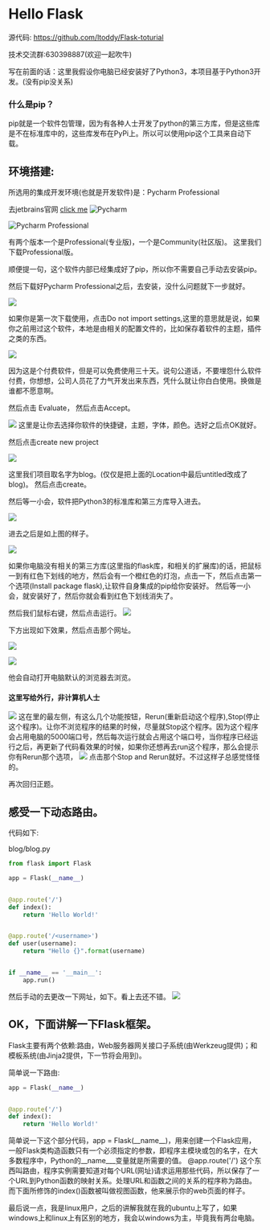 # Hello Flask

源代码: https://github.com/ltoddy/Flask-toturial

技术交流群:630398887(欢迎一起吹牛)

写在前面的话：这里我假设你电脑已经安装好了Python3，本项目基于Python3开发。(没有pip没关系)

### 什么是pip？
pip就是一个软件包管理，因为有各种人士开发了python的第三方库，但是这些库是不在标准库中的，这些库发布在PyPi上。所以可以使用pip这个工具来自动下载。


## 环境搭建:
所选用的集成开发环境(也就是开发软件)是：Pycharm Professional

去jetbrains官网 [click me](https://www.jetbrains.com/)
![Pycharm](https://img.vim-cn.com/33/da78b993e3f26d1a6f88f83810fa40048000f9.png)

![Pycharm Professional](https://img.vim-cn.com/ea/cf73e1115185cddd5457ccc1d3d52683579e5c.png)

有两个版本一个是Professional(专业版)，一个是Community(社区版)。
这里我们下载Professional版。

顺便提一句，这个软件内部已经集成好了pip，所以你不需要自己手动去安装pip。


然后下载好Pycharm Professional之后，去安装，没什么问题就下一步就好。

![](https://img.vim-cn.com/1c/a0d7cdff71fed5e8c1ac3f0299c5376d0898f4.png)

如果你是第一次下载使用，点击Do not import settings,这里的意思就是说，如果你之前用过这个软件，本地是由相关的配置文件的，比如保存着软件的主题，插件之类的东西。

![](https://img.vim-cn.com/0e/59840c75f7b97cf8d81338344e8b53bc174656.png)

因为这是个付费软件，但是可以免费使用三十天。说句公道话，不要埋怨什么软件付费，你想想，公司人员花了力气开发出来东西，凭什么就让你白白使用。换做是谁都不愿意啊。

然后点击 Evaluate， 然后点击Accept。

![](https://img.vim-cn.com/4b/e6e1c874e626956cc9d248705a08eec99eb345.png)
这里是让你去选择你软件的快捷键，主题，字体，颜色。选好之后点OK就好。

然后点击create new project

![](https://img.vim-cn.com/e7/6363711a0254f8dc350151ebf04a6a4afc45bc.png)

这里我们项目取名字为blog。(仅仅是把上面的Location中最后untitled改成了blog)。
然后点击create。

然后等一小会，软件把Python3的标准库和第三方库导入进去。

![](https://img.vim-cn.com/28/8ea1f7973af837e5a2b34790ce8937b5acd8b3.png)

进去之后是如上图的样子。

![](https://img.vim-cn.com/0e/8f793910536cb1f49cd6d25983ec219bfb2ffe.png)

如果你电脑没有相关的第三方库(这里指的flask库，和相关的扩展库)的话，把鼠标一到有红色下划线的地方，然后会有一个橙红色的灯泡，点击一下，然后点击第一个选项(Install package flask),让软件自身集成的pip给你安装好。
然后等一小会，就安装好了，然后你就会看到红色下划线消失了。

然后我们鼠标右键，然后点击运行。
![](https://img.vim-cn.com/df/8a134d2a4365317c3fe4a992a876e5d8673b6a.png)

下方出现如下效果，然后点击那个网址。

![](https://img.vim-cn.com/80/d1f54859f1bd6964d9dd74faa6fa4ce4ba9479.png)

![](https://img.vim-cn.com/b2/7fc128c89b4ca956f4039557d6717b501fc5d6.png)

他会自动打开电脑默认的浏览器去浏览。

#### 这里写给外行，非计算机人士
![](https://img.vim-cn.com/80/d1f54859f1bd6964d9dd74faa6fa4ce4ba9479.png)
这在里的最左侧，有这么几个功能按钮，Rerun(重新启动这个程序),Stop(停止这个程序)。让你不浏览程序的结果的时候，尽量就Stop这个程序。因为这个程序会占用电脑的5000端口号，然后每次运行就会占用这个端口号，当你程序已经运行之后，再更新了代码看效果的时候，如果你还想再去run这个程序，那么会提示你有Rerun那个选项，
![](https://img.vim-cn.com/65/93f7908015842775faebef47280edfd8fed4bd.png) 点击那个Stop and Rerun就好。不过这样子总感觉怪怪的。


再次回归正题。

## 感受一下动态路由。
代码如下:

blog/blog.py
```python
from flask import Flask

app = Flask(__name__)


@app.route('/')
def index():
    return 'Hello World!'


@app.route('/<username>')
def user(username):
    return "Hello {}".format(username)


if __name__ == '__main__':
    app.run()
```
然后手动的去更改一下网址，如下。看上去还不错。
![](https://img.vim-cn.com/1d/f36c666f2ff2aed05739897d024c45a31dcf65.png)

## OK，下面讲解一下Flask框架。

Flask主要有两个依赖:路由，Web服务器网关接口子系统(由Werkzeug提供)；和模板系统(由Jinja2提供，下一节将会用到)。

简单说一下路由:

```python
app = Flask(__name__)


@app.route('/')
def index():
    return 'Hello World!'
```
简单说一下这个部分代码，app = Flask(\_\_name\_\_)，用来创建一个Flask应用，一般Flask类构造函数只有一个必须指定的参数，即程序主模块或包的名字，在大多数程序中，Python的__name___变量就是所需要的值。
@app.route('/') 这个东西叫路由，程序实例需要知道对每个URL(网址)请求运用那些代码，所以保存了一个URL到Python函数的映射关系。处理URL和函数之间的关系的程序称为路由。而下面所修饰的index()函数被叫做视图函数，他来展示你的web页面的样子。


最后说一点，我是linux用户，之后的讲解我就在我的ubuntu上写了，如果windows上和linux上有区别的地方，我会以windows为主，毕竟我有两台电脑。